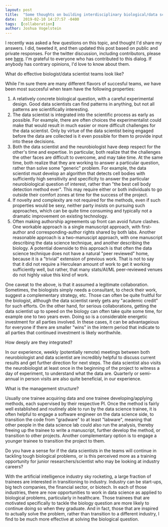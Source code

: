 ```yaml
---
layout: post
title:  "Some thoughts on building interdisciplinary biological/data science teams"
date:   2019-02-10 14:27:57 -0400
tags:  [collaboration]
author: Joshua Vogelstein
---
```


I recently was asked a few questions on this topic, and thought I'd share my answers.  I did, tweeted it, and then updated this post based on public and private responses.  For the twitter discussion, including contributors, please see [here](https://twitter.com/neuro_data/status/1146830916863631361).  I'm grateful to everyone who has contributed to this dialog. If anybody has contrary opinions, I'd love to know about them.

What do effective biologist/data scientist teams look like?

While I'm sure there are many different flavors of succesful teams, *we* have been most succesful when team  have the following properties:

1. A relatively concrete biological question, with a careful experimental design.  Good data scientists can find patterns in anything, but not all patterns are scientifically interesting.  
2. The data scientist is integrated into the scientific process as early as possible.  For example, there are often choices the experimentalist could make that would result in much easier or more difficult challenges for the data scientist. Only by virtue of the data scientist being engaged before the data are collected is it even possible for them to provide input into these decisions.  
3. Both the data scientist and the neurobiologist have deep respect for the other's time and expertise. In particular, both realize that the challenges the other faces are difficult to overcome, and may take time.  At the same time, both realize that they are working to answer a particular question, rather than solve some "generic" problem.  For example, the data scientist must develop an algorithm that detects cell bodies with sufficiently high sensitivity and specificity to answer the particular neurobiological question of interest, rather than "the best cell body detection method ever".  This may require either or both individuals to go outside their comfort zones at time for the success of the project. 
4. If novelty and complexity are not required for the methods, even if such properties would be sexy, neither party insists on pursuing such approaches, which can be quite time consuming and typically not a dramatic improvement on existing technology. 
5. Often making authorship agreements up front can avoid future clashes.  One workable approach is a single manuscript approach, with  first-author and corresponding-author rights shared by both labs.  Another reasonable approach is a two-manuscipt approach, with one manuscript describing the data science technique, and another describing the biology.  A potential downside to this approach is that often the data science technique does not have a natural "peer reviewed" home, because it is a "trivial" extension of previous work. That is not to say that it did not require a Herculean amount of work to get it working sufficiently well, but rather, that many stats/AI/ML peer-reviewed venues do not highly value this kind of work.  


One caveat to the above, is that it assumed a legitimate collaboration.  Sometimes, the biologists simply needs a consultant, to check their work, suggest a complementary strategy, etc.  Those can often be quite fruitful for the biologist, although the data scientist rarely gets any "academic credit" for such efforts.  On the other hand, for serious collaborations, getting the data scientist up to speed on the biology can often take quite some time, for example one to two years even.  Doing so is a considerable energetic investment for all parties involved.  In these cases, it can be advantageious for everyone if there are smaller "wins" in the interm period that indicate to all parties that continued investment is likely worthwhile. 


 
How deeply are they integrated?
 
In our experience, weekly (potentially remote) meetings between both neurobiologist and data scientist are incredibly helpful to discuss current results and get further direction for next steps.  The data scientist also visits the neurobiologist at least once in the beginning of the project to witness a day of experiment, to understand what the data are.  Quarterly or semi-annual in person visits are also quite beneficial, in our experience. 

What is the management structure?

Usually one trainee acquiring data and one trainee developing/applying methods, each supervised by their respective PI.  Once the method is fairly well established and routinely able to run by the data science trainee, it is often helpful to engage a software engineer on the data science side, to transition the code from "gradware" to at least "labware", meaning that other people in the data science lab could also run the analysis, thereby freeing up the trainee to write a manuscript, further develop the method, or transition to other projects.  Another complementary option is to engage a younger trainee to transition the project to them.  

 
Do you have a sense for if the data scientists in the teams will continue in tackling tough biological problems, or is this perceived more as a training opportunity for junior researchers/scientist who may be looking at industry careers?

With the artificial intelligence industry sky rocketing, a large fraction of trainees are interested in transitioning to industry.  Industry can be start-ups, big tech companies, the financial sector, or biotech. In each of those industries, there are now opportunities to work in data science as applied to biological problems, particularly in healthcare.  Those trainees that are motivated specifically to tackle the biology question are more likely to continue doing so when they graduate.  And in fact, those that are inspired to actually solve the problem, rather than transition to a different industry, I find to be much more effective at solving the biological question.   

